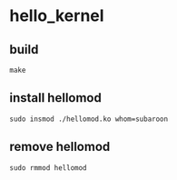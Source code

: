 # hello_kernel

## build
```
make
```

## install hellomod
```
sudo insmod ./hellomod.ko whom=subaroon
```

## remove hellomod
```
sudo rmmod hellomod
```
